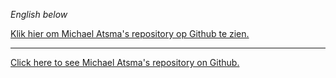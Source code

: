 _English below_

[Klik hier om Michael Atsma's repository op Github te zien.](https://github.com/ParaMigi/dodona-exercises)

---

[Click here to see Michael Atsma's repository on Github.](https://github.com/ParaMigi/dodona-exercises)
